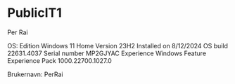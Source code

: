 # PublicIT1

Per Rai 

OS:
Edition	Windows 11 Home
Version	23H2
Installed on	‎8/‎12/‎2024
OS build	22631.4037
Serial number	MP2GJYAC
Experience	Windows Feature Experience Pack 1000.22700.1027.0

Brukernavn: PerRai
